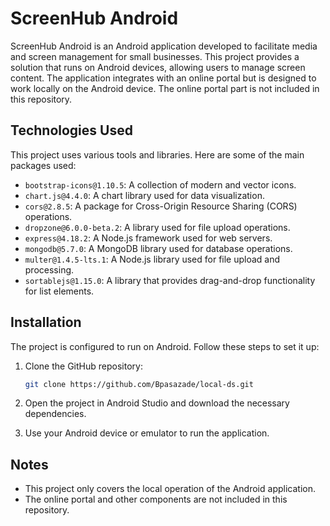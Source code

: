 # ScreenHub Android

ScreenHub Android is an Android application developed to facilitate media and screen management for small businesses. This project provides a solution that runs on Android devices, allowing users to manage screen content. The application integrates with an online portal but is designed to work locally on the Android device. The online portal part is not included in this repository.

## Technologies Used

This project uses various tools and libraries. Here are some of the main packages used:

- `bootstrap-icons@1.10.5`: A collection of modern and vector icons.
- `chart.js@4.4.0`: A chart library used for data visualization.
- `cors@2.8.5`: A package for Cross-Origin Resource Sharing (CORS) operations.
- `dropzone@6.0.0-beta.2`: A library used for file upload operations.
- `express@4.18.2`: A Node.js framework used for web servers.
- `mongodb@5.7.0`: A MongoDB library used for database operations.
- `multer@1.4.5-lts.1`: A Node.js library used for file upload and processing.
- `sortablejs@1.15.0`: A library that provides drag-and-drop functionality for list elements.

## Installation

The project is configured to run on Android. Follow these steps to set it up:

1. Clone the GitHub repository:

    ```bash
    git clone https://github.com/Bpasazade/local-ds.git
    ```

2. Open the project in Android Studio and download the necessary dependencies.

3. Use your Android device or emulator to run the application.

## Notes

- This project only covers the local operation of the Android application.
- The online portal and other components are not included in this repository.
